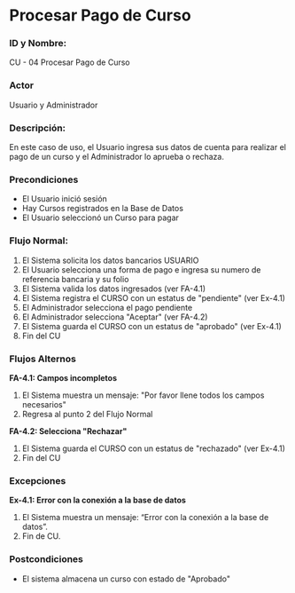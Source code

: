 # Procesar Pago de Curso

### ID y Nombre:

CU - 04 Procesar Pago de Curso

### Actor

Usuario y Administrador

### Descripción:

En este caso de uso, el Usuario ingresa sus datos de cuenta para realizar el pago de un curso y el Administrador lo aprueba o rechaza.

### Precondiciones

- El Usuario inició sesión
- Hay Cursos registrados en la Base de Datos
- El Usuario seleccionó un Curso para pagar 

### Flujo Normal:

1. El Sistema solicita los datos bancarios USUARIO
2. El Usuario selecciona una forma de pago e ingresa su numero de referencia bancaria y su folio
3. El Sistema valida los datos ingresados (ver FA-4.1)
4. El Sistema registra el CURSO con un estatus de "pendiente" (ver Ex-4.1)
5. El Administrador selecciona el pago pendiente
6. El Administrador selecciona "Aceptar" (ver FA-4.2)
7. El Sistema guarda el CURSO con un estatus de "aprobado" (ver Ex-4.1)
8. Fin del CU

### Flujos Alternos

**FA-4.1: Campos incompletos**

1. El Sistema muestra un mensaje: "Por favor llene todos los campos necesarios"
2. Regresa al punto 2 del Flujo Normal

**FA-4.2: Selecciona "Rechazar"**

1. El Sistema guarda el CURSO con un estatus de "rechazado" (ver Ex-4.1)
2. Fin del CU

### Excepciones

**Ex-4.1: Error con la conexión a la base de datos**

1. El Sistema muestra un mensaje: “Error con la conexión a la base de datos”.
2. Fin de CU.

### Postcondiciones

- El sistema almacena un curso con estado de "Aprobado"

